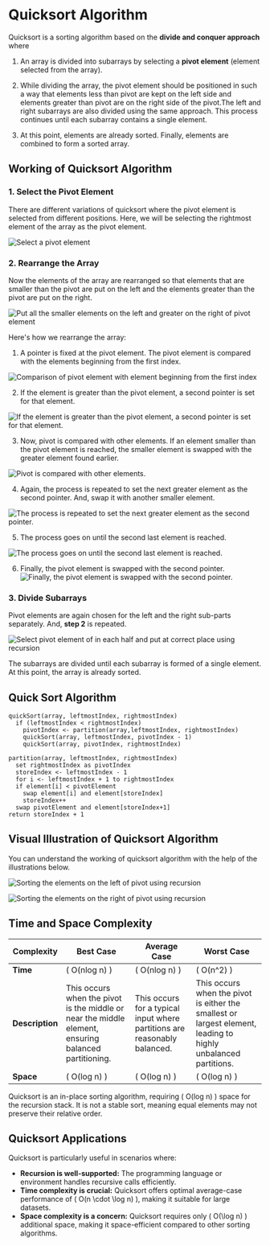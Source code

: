 # **Quicksort Algorithm**
Quicksort is a sorting algorithm based on the **divide and conquer approach** where

1. An array is divided into subarrays by selecting a **pivot element** (element selected from the array).

2. While dividing the array, the pivot element should be positioned in such a way that elements less than pivot are kept on the left side and elements greater than pivot are on the right side of the pivot.The left and right subarrays are also divided using the same approach. This process continues until each subarray contains a single element.

3. At this point, elements are already sorted. Finally, elements are combined to form a sorted array.

## **Working of Quicksort Algorithm**

### 1. Select the Pivot Element
There are different variations of quicksort where the pivot element is selected from different positions. Here, we will be selecting the rightmost element of the array as the pivot element.

![Select a pivot element](QuickSort-Images/Example(1).png)

### 2. Rearrange the Array

Now the elements of the array are rearranged so that elements that are smaller than the pivot are put on the left and the elements greater than the pivot are put on the right.

![Put all the smaller elements on the left and greater on the right of pivot element](QuickSort-Images/Example(2).png)

Here's how we rearrange the array:

1. A pointer is fixed at the pivot element. The pivot element is compared with the elements beginning from the first index. 

![Comparison of pivot element with element beginning from the first index](QuickSort-Images/Example(3).png)

2. If the element is greater than the pivot element, a second pointer is set for that element. 

![If the element is greater than the pivot element, a second pointer is set for that element.](QuickSort-Images/Example(4).png)

3. Now, pivot is compared with other elements. If an element smaller than the pivot element is reached, the smaller element is swapped with the greater element found earlier. 

![Pivot is compared with other elements.](QuickSort-Images/Example(5).png)

4. Again, the process is repeated to set the next greater element as the second pointer. And, swap it with another smaller element. 

![The process is repeated to set the next greater element as the second pointer.](QuickSort-Images/Example(6).png)

5. The process goes on until the second last element is reached. 

![The process goes on until the second last element is reached.](QuickSort-Images/Example(7).png)

6. Finally, the pivot element is swapped with the second pointer. 
![Finally, the pivot element is swapped with the second pointer.](QuickSort-Images/Example(8).png)

### 3. Divide Subarrays

Pivot elements are again chosen for the left and the right sub-parts separately. And, **step 2** is repeated.

![Select pivot element of in each half and put at correct place using recursion](QuickSort-Images/Example(9).png)

The subarrays are divided until each subarray is formed of a single element. At this point, the array is already sorted.

## **Quick Sort Algorithm**
```
quickSort(array, leftmostIndex, rightmostIndex)
  if (leftmostIndex < rightmostIndex)
    pivotIndex <- partition(array,leftmostIndex, rightmostIndex)
    quickSort(array, leftmostIndex, pivotIndex - 1)
    quickSort(array, pivotIndex, rightmostIndex)

partition(array, leftmostIndex, rightmostIndex)
  set rightmostIndex as pivotIndex
  storeIndex <- leftmostIndex - 1
  for i <- leftmostIndex + 1 to rightmostIndex
  if element[i] < pivotElement
    swap element[i] and element[storeIndex]
    storeIndex++
  swap pivotElement and element[storeIndex+1]
return storeIndex + 1
```

## **Visual Illustration of Quicksort Algorithm**

You can understand the working of quicksort algorithm with the help of the illustrations below.

![Sorting the elements on the left of pivot using recursion](QuickSort-Images/Example(10).png)

![Sorting the elements on the right of pivot using recursion](QuickSort-Images/Example(11).png)

## Time and Space Complexity

| Complexity      | Best Case            | Average Case         | Worst Case         |
|-----------------|----------------------|----------------------|--------------------|
| **Time**        | \( O(nlog n) \) | \( O(nlog n) \) | \( O(n^2) \)         |
| **Description** | This occurs when the pivot is the middle or near the middle element, ensuring balanced partitioning. | This occurs for a typical input where partitions are reasonably balanced. | This occurs when the pivot is either the smallest or largest element, leading to highly unbalanced partitions. |
| **Space**       | \( O(log n) \)      | \( O(log n) \)      | \( O(log n) \)    |

Quicksort is an in-place sorting algorithm, requiring \( O(log n) \) space for the recursion stack. It is not a stable sort, meaning equal elements may not preserve their relative order.

## Quicksort Applications

Quicksort is particularly useful in scenarios where:

- **Recursion is well-supported:** The programming language or environment handles recursive calls efficiently.
- **Time complexity is crucial:** Quicksort offers optimal average-case performance of \( O(n \cdot \log n) \), making it suitable for large datasets.
- **Space complexity is a concern:** Quicksort requires only \( O(\log n) \) additional space, making it space-efficient compared to other sorting algorithms.
